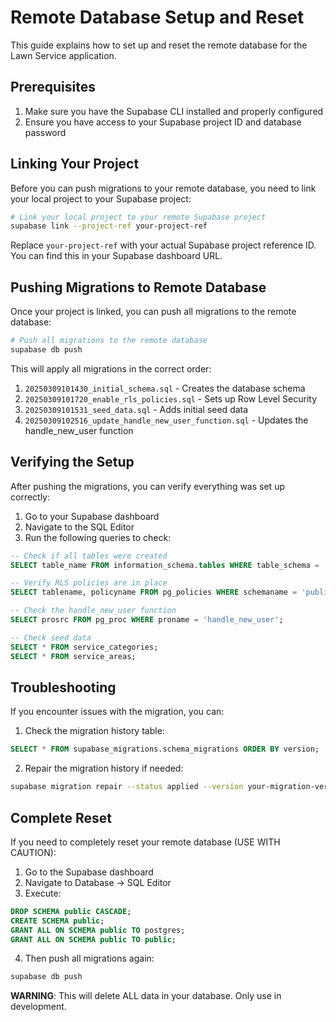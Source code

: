 # Remote Database Setup and Reset

This guide explains how to set up and reset the remote database for the Lawn Service application.

## Prerequisites

1. Make sure you have the Supabase CLI installed and properly configured
2. Ensure you have access to your Supabase project ID and database password

## Linking Your Project

Before you can push migrations to your remote database, you need to link your local project to your Supabase project:

```bash
# Link your local project to your remote Supabase project
supabase link --project-ref your-project-ref
```

Replace `your-project-ref` with your actual Supabase project reference ID. You can find this in your Supabase dashboard URL.

## Pushing Migrations to Remote Database

Once your project is linked, you can push all migrations to the remote database:

```bash
# Push all migrations to the remote database
supabase db push
```

This will apply all migrations in the correct order:

1. `20250309101430_initial_schema.sql` - Creates the database schema
2. `20250309101720_enable_rls_policies.sql` - Sets up Row Level Security
3. `20250309101531_seed_data.sql` - Adds initial seed data
4. `20250309102516_update_handle_new_user_function.sql` - Updates the handle_new_user function

## Verifying the Setup

After pushing the migrations, you can verify everything was set up correctly:

1. Go to your Supabase dashboard
2. Navigate to the SQL Editor
3. Run the following queries to check:

```sql
-- Check if all tables were created
SELECT table_name FROM information_schema.tables WHERE table_schema = 'public';

-- Verify RLS policies are in place
SELECT tablename, policyname FROM pg_policies WHERE schemaname = 'public';

-- Check the handle_new_user function
SELECT prosrc FROM pg_proc WHERE proname = 'handle_new_user';

-- Check seed data
SELECT * FROM service_categories;
SELECT * FROM service_areas;
```

## Troubleshooting

If you encounter issues with the migration, you can:

1. Check the migration history table:

```sql
SELECT * FROM supabase_migrations.schema_migrations ORDER BY version;
```

2. Repair the migration history if needed:

```bash
supabase migration repair --status applied --version your-migration-version
```

## Complete Reset

If you need to completely reset your remote database (USE WITH CAUTION):

1. Go to the Supabase dashboard
2. Navigate to Database → SQL Editor
3. Execute:

```sql
DROP SCHEMA public CASCADE;
CREATE SCHEMA public;
GRANT ALL ON SCHEMA public TO postgres;
GRANT ALL ON SCHEMA public TO public;
```

4. Then push all migrations again:

```bash
supabase db push
```

**WARNING**: This will delete ALL data in your database. Only use in development.
